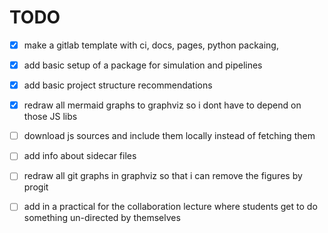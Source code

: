 # TODO

- [x] make a gitlab template with ci, docs, pages, python packaing,
- [x] add basic setup of a package for simulation and pipelines
- [x] add basic project structure recommendations
- [x] redraw all mermaid graphs to graphviz so i dont have to depend on those JS libs
- [ ] download js sources and include them locally instead of fetching them
- [ ] add info about sidecar files
- [ ] redraw all git graphs in graphviz so that i can remove the figures by progit 
- [ ] add in a practical for the collaboration lecture where students get to do something un-directed by themselves


